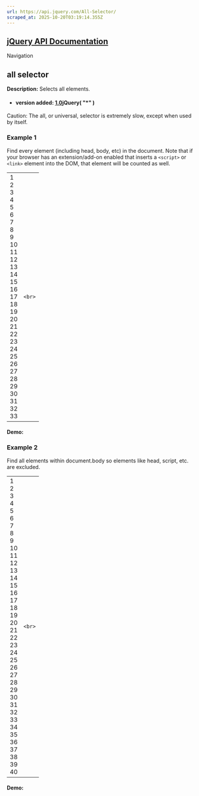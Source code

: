 ```yaml
---
url: https://api.jquery.com/All-Selector/
scraped_at: 2025-10-20T03:19:14.355Z
---
```


## [jQuery API Documentation](https://jquery.com/ "jQuery API Documentation")

Navigation

## all selector

**Description:** Selects all elements.

- #### version added: [1.0](https://api.jquery.com/category/version/1.0/)jQuery( "\*" )


Caution: The all, or universal, selector is extremely slow, except when used by itself.

### Example 1

Find every element (including head, body, etc) in the document. Note that if your browser has an extension/add-on enabled that inserts a `<script>` or `<link>` element into the DOM, that element will be counted as well.

|     |     |
| --- | --- |
| 1<br>2<br>3<br>4<br>5<br>6<br>7<br>8<br>9<br>10<br>11<br>12<br>13<br>14<br>15<br>16<br>17<br>18<br>19<br>20<br>21<br>22<br>23<br>24<br>25<br>26<br>27<br>28<br>29<br>30<br>31<br>32<br>33 | ```<br>``` |

#### Demo:

### Example 2

Find all elements within document.body so elements like head, script, etc. are excluded.

|     |     |
| --- | --- |
| 1<br>2<br>3<br>4<br>5<br>6<br>7<br>8<br>9<br>10<br>11<br>12<br>13<br>14<br>15<br>16<br>17<br>18<br>19<br>20<br>21<br>22<br>23<br>24<br>25<br>26<br>27<br>28<br>29<br>30<br>31<br>32<br>33<br>34<br>35<br>36<br>37<br>38<br>39<br>40 | ```<br>``` |

#### Demo: